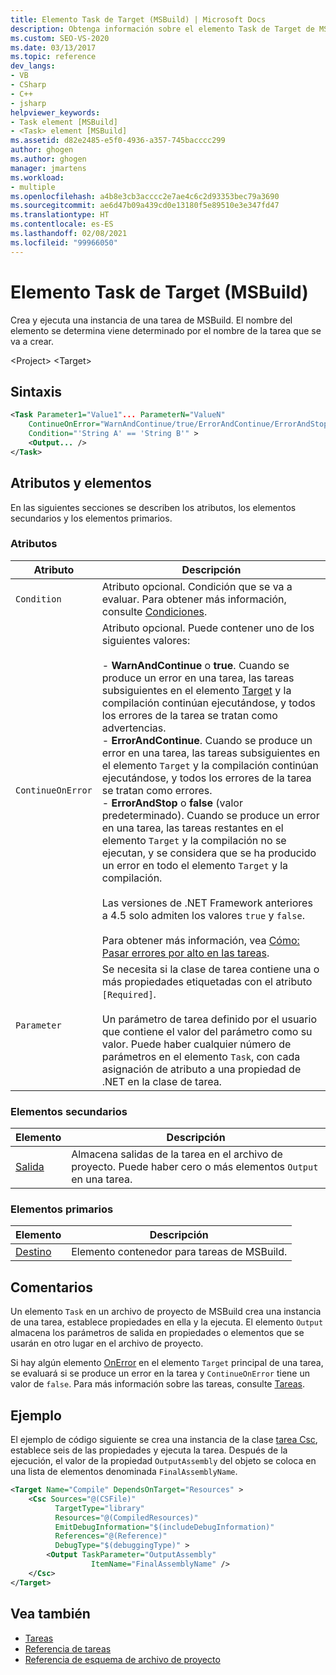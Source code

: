 ```yaml
---
title: Elemento Task de Target (MSBuild) | Microsoft Docs
description: Obtenga información sobre el elemento Task de Target de MSBuild, que crea y ejecuta una instancia de una tarea de MSBuild.
ms.custom: SEO-VS-2020
ms.date: 03/13/2017
ms.topic: reference
dev_langs:
- VB
- CSharp
- C++
- jsharp
helpviewer_keywords:
- Task element [MSBuild]
- <Task> element [MSBuild]
ms.assetid: d82e2485-e5f0-4936-a357-745bacccc299
author: ghogen
ms.author: ghogen
manager: jmartens
ms.workload:
- multiple
ms.openlocfilehash: a4b8e3cb3acccc2e7ae4c6c2d93353bec79a3690
ms.sourcegitcommit: ae6d47b09a439cd0e13180f5e89510e3e347fd47
ms.translationtype: HT
ms.contentlocale: es-ES
ms.lasthandoff: 02/08/2021
ms.locfileid: "99966050"
---
```

# <a name="task-element-of-target-msbuild"></a>Elemento Task de Target (MSBuild)

Crea y ejecuta una instancia de una tarea de MSBuild. El nombre del elemento se determina viene determinado por el nombre de la tarea que se va a crear.

 \<Project> \<Target>

## <a name="syntax"></a>Sintaxis

```xml
<Task Parameter1="Value1"... ParameterN="ValueN"
    ContinueOnError="WarnAndContinue/true/ErrorAndContinue/ErrorAndStop/false"
    Condition="'String A' == 'String B'" >
    <Output... />
</Task>
```

## <a name="attributes-and-elements"></a>Atributos y elementos

 En las siguientes secciones se describen los atributos, los elementos secundarios y los elementos primarios.

### <a name="attributes"></a>Atributos

|Atributo|Descripción|
|---------------|-----------------|
|`Condition`|Atributo opcional. Condición que se va a evaluar. Para obtener más información, consulte [Condiciones](../msbuild/msbuild-conditions.md).|
|`ContinueOnError`|Atributo opcional. Puede contener uno de los siguientes valores:<br /><br /> -   **WarnAndContinue** o **true**. Cuando se produce un error en una tarea, las tareas subsiguientes en el elemento [Target](../msbuild/target-element-msbuild.md) y la compilación continúan ejecutándose, y todos los errores de la tarea se tratan como advertencias.<br />-   **ErrorAndContinue**. Cuando se produce un error en una tarea, las tareas subsiguientes en el elemento `Target` y la compilación continúan ejecutándose, y todos los errores de la tarea se tratan como errores.<br />-   **ErrorAndStop** o **false** (valor predeterminado). Cuando se produce un error en una tarea, las tareas restantes en el elemento `Target` y la compilación no se ejecutan, y se considera que se ha producido un error en todo el elemento `Target` y la compilación.<br /><br /> Las versiones de .NET Framework anteriores a 4.5 solo admiten los valores `true` y `false`.<br /><br /> Para obtener más información, vea [Cómo: Pasar errores por alto en las tareas](../msbuild/how-to-ignore-errors-in-tasks.md).|
|`Parameter`|Se necesita si la clase de tarea contiene una o más propiedades etiquetadas con el atributo `[Required]`.<br /><br /> Un parámetro de tarea definido por el usuario que contiene el valor del parámetro como su valor. Puede haber cualquier número de parámetros en el elemento `Task`, con cada asignación de atributo a una propiedad de .NET en la clase de tarea.|

### <a name="child-elements"></a>Elementos secundarios

|Elemento|Descripción|
|-------------|-----------------|
|[Salida](../msbuild/output-element-msbuild.md)|Almacena salidas de la tarea en el archivo de proyecto. Puede haber cero o más elementos `Output` en una tarea.|

### <a name="parent-elements"></a>Elementos primarios

| Elemento | Descripción |
| - | - |
| [Destino](../msbuild/target-element-msbuild.md) | Elemento contenedor para tareas de MSBuild. |

## <a name="remarks"></a>Comentarios

 Un elemento `Task` en un archivo de proyecto de MSBuild crea una instancia de una tarea, establece propiedades en ella y la ejecuta. El elemento `Output` almacena los parámetros de salida en propiedades o elementos que se usarán en otro lugar en el archivo de proyecto.

 Si hay algún elemento [OnError](../msbuild/onerror-element-msbuild.md) en el elemento `Target` principal de una tarea, se evaluará si se produce un error en la tarea y `ContinueOnError` tiene un valor de `false`. Para más información sobre las tareas, consulte [Tareas](../msbuild/msbuild-tasks.md).

## <a name="example"></a>Ejemplo

 El ejemplo de código siguiente se crea una instancia de la clase [tarea Csc](../msbuild/csc-task.md), establece seis de las propiedades y ejecuta la tarea. Después de la ejecución, el valor de la propiedad `OutputAssembly` del objeto se coloca en una lista de elementos denominada `FinalAssemblyName`.

```xml
<Target Name="Compile" DependsOnTarget="Resources" >
    <Csc Sources="@(CSFile)"
          TargetType="library"
          Resources="@(CompiledResources)"
          EmitDebugInformation="$(includeDebugInformation)"
          References="@(Reference)"
          DebugType="$(debuggingType)" >
        <Output TaskParameter="OutputAssembly"
                  ItemName="FinalAssemblyName" />
    </Csc>
</Target>
```

## <a name="see-also"></a>Vea también

- [Tareas](../msbuild/msbuild-tasks.md)
- [Referencia de tareas](../msbuild/msbuild-task-reference.md)
- [Referencia de esquema de archivo de proyecto](../msbuild/msbuild-project-file-schema-reference.md)
